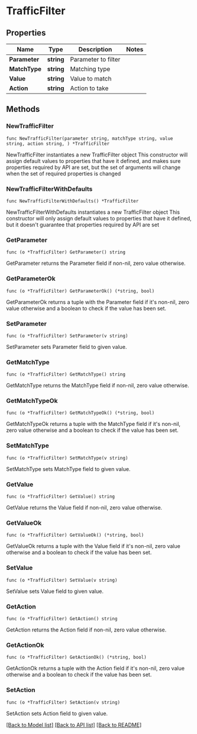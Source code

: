 # TrafficFilter

## Properties

Name | Type | Description | Notes
------------ | ------------- | ------------- | -------------
**Parameter** | **string** | Parameter to filter | 
**MatchType** | **string** | Matching type | 
**Value** | **string** | Value to match | 
**Action** | **string** | Action to take | 

## Methods

### NewTrafficFilter

`func NewTrafficFilter(parameter string, matchType string, value string, action string, ) *TrafficFilter`

NewTrafficFilter instantiates a new TrafficFilter object
This constructor will assign default values to properties that have it defined,
and makes sure properties required by API are set, but the set of arguments
will change when the set of required properties is changed

### NewTrafficFilterWithDefaults

`func NewTrafficFilterWithDefaults() *TrafficFilter`

NewTrafficFilterWithDefaults instantiates a new TrafficFilter object
This constructor will only assign default values to properties that have it defined,
but it doesn't guarantee that properties required by API are set

### GetParameter

`func (o *TrafficFilter) GetParameter() string`

GetParameter returns the Parameter field if non-nil, zero value otherwise.

### GetParameterOk

`func (o *TrafficFilter) GetParameterOk() (*string, bool)`

GetParameterOk returns a tuple with the Parameter field if it's non-nil, zero value otherwise
and a boolean to check if the value has been set.

### SetParameter

`func (o *TrafficFilter) SetParameter(v string)`

SetParameter sets Parameter field to given value.


### GetMatchType

`func (o *TrafficFilter) GetMatchType() string`

GetMatchType returns the MatchType field if non-nil, zero value otherwise.

### GetMatchTypeOk

`func (o *TrafficFilter) GetMatchTypeOk() (*string, bool)`

GetMatchTypeOk returns a tuple with the MatchType field if it's non-nil, zero value otherwise
and a boolean to check if the value has been set.

### SetMatchType

`func (o *TrafficFilter) SetMatchType(v string)`

SetMatchType sets MatchType field to given value.


### GetValue

`func (o *TrafficFilter) GetValue() string`

GetValue returns the Value field if non-nil, zero value otherwise.

### GetValueOk

`func (o *TrafficFilter) GetValueOk() (*string, bool)`

GetValueOk returns a tuple with the Value field if it's non-nil, zero value otherwise
and a boolean to check if the value has been set.

### SetValue

`func (o *TrafficFilter) SetValue(v string)`

SetValue sets Value field to given value.


### GetAction

`func (o *TrafficFilter) GetAction() string`

GetAction returns the Action field if non-nil, zero value otherwise.

### GetActionOk

`func (o *TrafficFilter) GetActionOk() (*string, bool)`

GetActionOk returns a tuple with the Action field if it's non-nil, zero value otherwise
and a boolean to check if the value has been set.

### SetAction

`func (o *TrafficFilter) SetAction(v string)`

SetAction sets Action field to given value.



[[Back to Model list]](../README.md#documentation-for-models) [[Back to API list]](../README.md#documentation-for-api-endpoints) [[Back to README]](../README.md)



